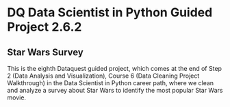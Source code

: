# DQ Data Scientist in Python Guided Project 2.6.2
## Star Wars Survey

This is the eighth Dataquest guided project, which comes at the end of Step 2 (Data Analysis and Visualization), Course 6 (Data Cleaning Project Walkthrough) in the Data Scientist in Python career path, where we clean and analyze a survey about Star Wars to identify the most popular Star Wars movie.
